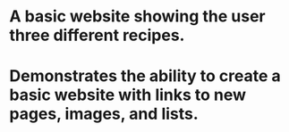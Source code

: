 # A basic website showing the user three different recipes.

# Demonstrates the ability to create a basic website with links to new pages, images, and lists.
